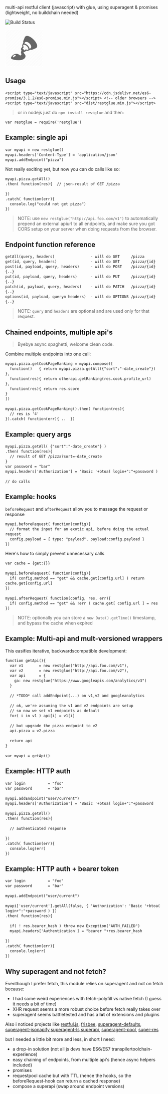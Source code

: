 multi-api restful client (javascript) with glue, using superagent & promises (lightweight, no buildchain needed) 

![Build Status](https://travis-ci.org/coderofsalvation/restglue.svg?branch=master)

<img src="logo.png"/>

## Usage 

    <script type="text/javascript" src="https://cdn.jsdelivr.net/es6-promise/3.1.2/es6-promise.min.js"></script> <!-- older browsers -->
    <script type="text/javascript" src="dist/restglue.min.js"></script>

> or in nodejs just do `npm install restglue` and then:

    var restglue = require('restglue')

## Example: single api 

    var myapi = new restglue()
    myapi.headers['Content-Type'] = 'application/json'
    myapi.addEndpoint("pizza")

Not really exciting yet, but now you can do calls like so:

    myapi.pizza.getAll()
    .then( function(res){  // json-result of GET /pizza

    })
    .catch( function(err){
      console.log("could not get pizza")
    })

> NOTE: use `new restglue("http://api.foo.com/v1")` to automatically prepend an external apiurl to all endpoints,  and make 
sure you got CORS setup on your server when doing requests from the browser.

## Endpoint function reference

    getAll(query, headers)                - will do GET     /pizza
    get(id, query, headers)               - will do GET     /pizza/{id}
    post(id, payload, query, headers)     - will do POST    /pizza/{id} {..}
    put(id, payload, query, headers)      - will do PUT     /pizza/{id} {..}
    patch(id, payload, query, headers)    - will do PATCH   /pizza/{id} {..}
    options(id, payload, querym headers)  - will do OPTIONS /pizza/{id} {..}

> NOTE: `query` and `headers` are optional and are used only for that request.

## Chained endpoints, multiple api's

> Byebye async spaghetti, welcome clean code.

Combine multiple endpoints into one call:

    myapi.pizza.getCookPageRanking = myapi.compose([
      function()   { return myapi.pizza.getAll({"sort":"-date_create"})    },
      function(res){ return otherapi.getRanking(res.cook.profile_url)      },
      function(res){ return res.score                                      }
    ])

    myapi.pizza.getCookPageRanking().then( function(res){
      // res is '4'
    }).catch( function(err){ ..  })

## Example: query args 

    myapi.pizza.getAll( {"sort":"-date_create"} )
    .then( function(res){
      // result of GET /pizza?sort=-date_create
    }
    var password = "bar"
    myapi.headers['Authorization'] = 'Basic '+btoa( login+":"+password )

    // do calls

## Example: hooks

`beforeRequest` and `afterRequest` allow you to massage the request or response

    myapi.beforeRequest( function(config){
      // format the input for an exotic api, before doing the actual request
      config.payload = { type: "payload", payload:config.payload } 
    })

Here's how to simply prevent unnecessary calls

    var cache = {get:{}}

    myapi.beforeRequest( function(config){
      if( config.method == "get" && cache.get[config.url] ) return cache.get[config.url]
    })

    myapi.afterRequest( function(config, res, err){
      if( config.method == "get" && !err ) cache.get[ config.url ] = res
    })

> NOTE: optionally you can store a `new Date().getTime()` timestamp, and bypass the cache when expired 

## Example: Multi-api and mult-versioned wrappers 

This easifies iterative, backwardscompatible development:

    function getApi(){
      var v1       = new restglue("http://api.foo.com/v1"),
      var v2       = new restglue("http://api.foo.com/v2"),
      var api      = {
        ga: new restglue("https://www.googleapis.com/analytics/v3") 
      }

      // *TODO* call addEndpoint(...) on v1,v2 and googleanalytics

      // ok, we're assuming the v1 and v2 endpoints are setup 
      // so now we set v1 endpoints as default 
      for( i in v1 ) api[i] = v1[i]

      // but upgrade the pizza endpoint to v2 
      api.pizza = v2.pizza 
    
      return api 
    }

    var myapi = getApi()

## Example: HTTP auth 

    var login          = "foo"
    var password       = "bar"

    myapi.addEndpoint("user/current")
    myapi.headers['Authorization'] = 'Basic '+btoa( login+":"+password 

    myapi.pizza.getAll()
    .then( function(res){

      // authenticated response

    })
    .catch( function(err){
      console.log(err)
    })

## Example: HTTP auth + bearer token

    var login          = "foo"
    var password       = "bar"

    myapi.addEndpoint("user/current")

    myapi['user/current'].getAll(false, { 'Authorization': 'Basic '+btoa( login+":"+password ) })
    .then( function(res){

      if( ! res.bearer_hash ) throw new Exception("AUTH_FAILED")
      myapi.headers['Authentication'] = "bearer "+res.bearer_hash 

    })
    .catch( function(err){
      console.log(err)
    })

## Why superagent and not fetch?

Eventhough I prefer fetch, this module relies on superagent and not on fetch because:

* I had some weird experiences with fetch-polyfill vs native fetch (I guess it needs a bit of time)
* XHR request seems a more robust choice before fetch really takes over
* superagent seems battletested and has a __lot__ of extensions and plugins

Also i noticed projects like [restful.js](https://github.com/marmelab/restful.js/tree/master), [frisbee](https://www.npmjs.com/package/frisbee), [superagent-defaults](https://www.npmjs.com/package/superagent-defaults), [superagent-jsonapify](https://www.npmjs.com/package/superagent-jsonapify),[superagent-ls](https://www.npmjs.com/package/superagent-ls),[superapi](https://www.npmjs.com/package/superagent-ls), [superagent-pool](https://github.com/lapwinglabs/superagent-pool), [super-res](https://www.npmjs.com/package/super-res)

but I needed a little bit more and less, in short I need:

* a drop-in solution (not all js devs have  ES6/ES7 transpilertoolchain-experience)
* easy chaining of endpoints, from multiple api's (hence async helpers included)
* promises
* requestpool cache but with TTL (hence the hooks, so the beforeRequest-hook can return a cached response)
* compose a superapi (swap around endpoint versions)
